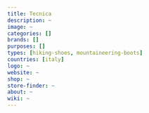 ```yaml
---
title: Tecnica 
description: ~
image: ~
categories: []
brands: []
purposes: []
types: [hiking-shoes, mountaineering-boots]
countries: [italy]
logo: ~
website: ~
shop: ~
store-finder: ~
about: ~
wiki: ~
---
```


